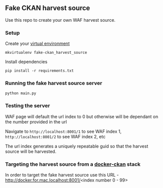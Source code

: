 ## Fake CKAN harvest source

Use this repo to create your own WAF harvest source.

### Setup

Create your [virtual environment](https://virtualenvwrapper.readthedocs.io/en/latest/)

`mkvirtualenv fake-ckan_harvest_source`

Install dependencies

`pip install -r requirements.txt`

### Running the fake harvest source server

`python main.py`

### Testing the server

WAF page will default the url index to 0 but otherwise will be dependant on the number provided in the url

Navigate to `http://localhost:8001/1` to see WAF index 1, `http://localhost:8001/2` to see WAF index 2, etc

The url index generates a uniquely repeatable guid so that the harvest source will be harvested.

### Targeting the harvest source from a [docker-ckan](https://github.com/alphagov/docker-ckan) stack

In order to target the fake harvest source use this URL - http://docker.for.mac.localhost:8001/<index number 0 - 99>
